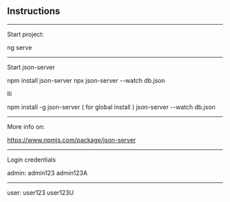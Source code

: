 Instructions
---------------
---------------
Start project: 

ng serve

---------------
Start json-server

npm install json-server
npx json-server --watch db.json

Ili

npm install -g json-server ( for global install )
json-server --watch db.json

---------------
More info on: 

https://www.npmjs.com/package/json-server

---------------
Login credentials

admin: 
admin123
admin123A

----------------

user:
user123
user123U
